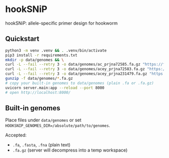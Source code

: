 
# hookSNiP 

hookSNiP: allele-specific primer design for hookworm

## Quickstart

```bash
python3 -m venv .venv && . .venv/bin/activate
pip3 install -r requirements.txt
mkdir -p data/genomes && \
curl -L --fail --retry 3 -o data/genomes/ac_prjna72585.fa.gz "https://ftp.ebi.ac.uk/pub/databases/wormbase/parasite/releases/WBPS19/species/ancylostoma_caninum/PRJNA72585/ancylostoma_caninum.PRJNA72585.WBPS19.genomic.fa.gz" && \
curl -L --fail --retry 3 -o data/genomes/acey_prjna72583.fa.gz "https://ftp.ebi.ac.uk/pub/databases/wormbase/parasite/releases/WBPS19/species/ancylostoma_ceylanicum/PRJNA72583/ancylostoma_ceylanicum.PRJNA72583.WBPS19.genomic.fa.gz" && \
curl -L --fail --retry 3 -o data/genomes/acey_prjna231479.fa.gz "https://ftp.ebi.ac.uk/pub/databases/wormbase/parasite/releases/WBPS19/species/ancylostoma_ceylanicum/PRJNA231479/ancylostoma_ceylanicum.PRJNA231479.WBPS19.genomic.fa.gz" && \
gunzip -f data/genomes/*.fa.gz
# copy your built-in genomes to data/genomes (plain .fa or .fa.gz)
uvicorn server.main:app --reload --port 8000
# open http://localhost:8000/
```

## Built-in genomes
Place files under `data/genomes` or set `HOOKSNIP_GENOMES_DIR=/absolute/path/to/genomes`.

Accepted:
- `.fa`, `.fasta`, `.fna` (plain text)
- `.fa.gz` (server will decompress into a temp workspace)


